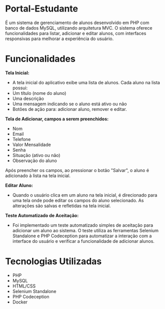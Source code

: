 # Portal-Estudante
É um sistema de gerenciamento de alunos desenvolvido em PHP com banco de dados MySQL, utilizando arquitetura MVC. O sistema oferece funcionalidades para listar, adicionar e editar alunos, com interfaces responsivas para melhorar a experiência do usuário.

# Funcionalidades
**Tela Inicial:**
- A tela inicial do aplicativo exibe uma lista de alunos. Cada aluno na lista possui:
- Um título (nome do aluno)
- Uma descrição
- Uma mensagem indicando se o aluno está ativo ou não
- Botões de ação para: adicionar aluno, remover e editar.

**Tela de Adicionar, campos a serem preenchidos:**
- Nom
- Email
- Telefone
- Valor Mensalidade
- Senha
- Situação (ativo ou não)
- Observação do aluno
  
Após preencher os campos, ao pressionar o botão "Salvar", o aluno é adicionado à lista na tela inicial.

**Editar Aluno:**
- Quando o usuário clica em um aluno na tela inicial, é direcionado para uma tela onde pode editar os campos do aluno selecionado. As alterações são salvas e refletidas na tela inicial.

**Teste Automatizado de Aceitação:**
- Foi implementado um teste automatizado simples de aceitação para adicionar um aluno ao sistema. O teste utiliza as ferramentas Selenium Standalone e PHP Codeception para automatizar a interação com a interface do usuário e verificar a funcionalidade de adicionar alunos.

# Tecnologias Utilizadas
- PHP
- MySQL
- HTML/CSS
- Selenium Standalone
- PHP Codeception
- Docker
